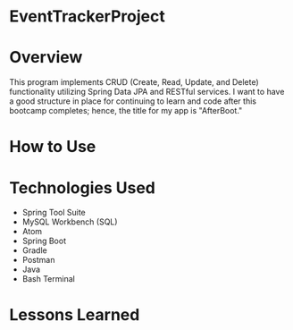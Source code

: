 # EventTrackerProject

# Overview

This program implements CRUD (Create, Read, Update, and Delete) functionality utilizing Spring Data JPA and RESTful services.  I want to have a good structure in place for continuing to learn and code after this bootcamp completes; hence, the title for my app is "AfterBoot."  

# How to Use

# Technologies Used

* Spring Tool Suite
* MySQL Workbench (SQL)
* Atom
* Spring Boot
* Gradle
* Postman
* Java
* Bash Terminal

# Lessons Learned
